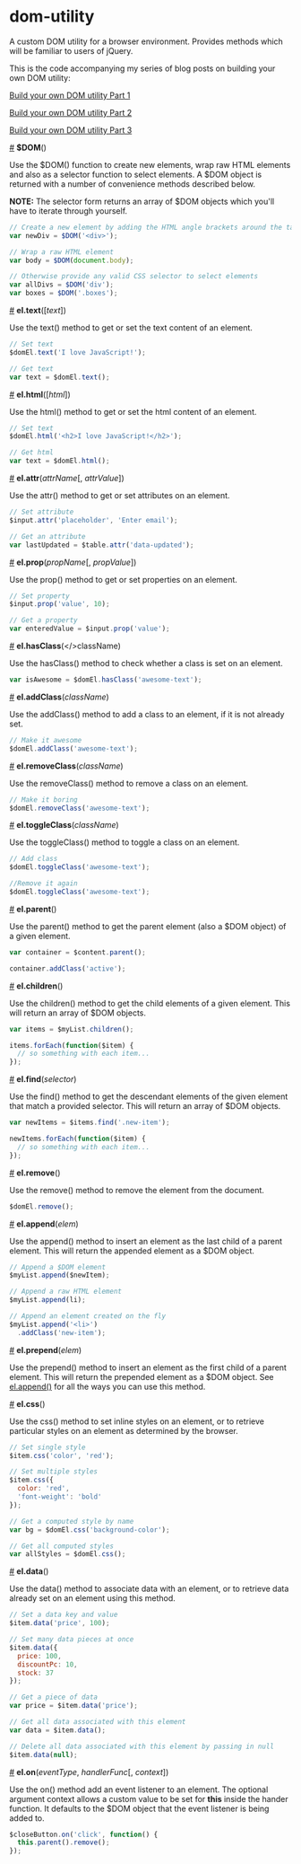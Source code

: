 # dom-utility
A custom DOM utility for a browser environment. Provides methods which will be familiar to users of jQuery.

This is the code accompanying my series of blog posts on building your own DOM utility:

[Build your own DOM utility Part 1](http://davidbanks.co.nz/post/build-your-own-dom-utility-part-1)

[Build your own DOM utility Part 2](http://davidbanks.co.nz/post/build-your-own-dom-utility-part-2)

[Build your own DOM utility Part 3](http://davidbanks.co.nz/post/build-your-own-dom-utility-part-3)



<a name="DOM" href="#DOM">#</a> <b>$DOM</b>()

Use the $DOM() function to create new elements, wrap raw HTML elements and also as a selector function to select elements. A $DOM object is returned with a number of convenience methods described below.

<b>NOTE:</b> The selector form returns an array of $DOM objects which you'll have to iterate through yourself.

```js
// Create a new element by adding the HTML angle brackets around the tag name
var newDiv = $DOM('<div>');

// Wrap a raw HTML element
var body = $DOM(document.body);

// Otherwise provide any valid CSS selector to select elements
var allDivs = $DOM('div');
var boxes = $DOM('.boxes');
```



<a name="text" href="#text">#</a> <b>el.text</b>([<i>text</i>])

Use the text() method to get or set the text content of an element. 

```js
// Set text
$domEl.text('I love JavaScript!');

// Get text
var text = $domEl.text();
```



<a name="html" href="#html">#</a> <b>el.html</b>([<i>html</i>])

Use the html() method to get or set the html content of an element. 

```js
// Set text
$domEl.html('<h2>I love JavaScript!</h2>');

// Get html
var text = $domEl.html();
```



<a name="attr" href="#attr">#</a> <b>el.attr</b>(<i>attrName</i>[, <i>attrValue</i>])

Use the attr() method to get or set attributes on an element. 

```js
// Set attribute
$input.attr('placeholder', 'Enter email');

// Get an attribute
var lastUpdated = $table.attr('data-updated');
```



<a name="prop" href="#prop">#</a> <b>el.prop</b>(<i>propName</i>[, <i>propValue</i>])

Use the prop() method to get or set properties on an element. 

```js
// Set property
$input.prop('value', 10);

// Get a property
var enteredValue = $input.prop('value');
```



<a name="has-class" href="#has-class">#</a> <b>el.hasClass</b>(</>className</i>)

Use the hasClass() method to check whether a class is set on an element. 

```js
var isAwesome = $domEl.hasClass('awesome-text');
```



<a name="add-class" href="#add-class">#</a> <b>el.addClass</b>(<i>className</i>)

Use the addClass() method to add a class to an element, if it is not already set.

```js
// Make it awesome
$domEl.addClass('awesome-text');
```



<a name="remove-class" href="#remove-class">#</a> <b>el.removeClass</b>(<i>className</i>)

Use the removeClass() method to remove a class on an element. 

```js
// Make it boring
$domEl.removeClass('awesome-text');
```



<a name="toggle-class" href="#toggle-class">#</a> <b>el.toggleClass</b>(<i>className</i>)

Use the toggleClass() method to toggle a class on an element. 

```js
// Add class
$domEl.toggleClass('awesome-text');

//Remove it again
$domEl.toggleClass('awesome-text');
```




<a name="parent" href="#parent">#</a> <b>el.parent</b>()

Use the parent() method to get the parent element (also a $DOM object) of a given element. 

```js
var container = $content.parent();

container.addClass('active');
```




<a name="children" href="#children">#</a> <b>el.children</b>()

Use the children() method to get the child elements of a given element. This will return an array of $DOM objects.

```js
var items = $myList.children();

items.forEach(function($item) {
  // so something with each item...
});
```




<a name="find" href="#find">#</a> <b>el.find</b>(<i>selector</i>)

Use the find() method to get the descendant elements of the given element that match a provided selector. This will return an array of $DOM objects.

```js
var newItems = $items.find('.new-item');

newItems.forEach(function($item) {
  // so something with each item...
});
```




<a name="remove" href="#remove">#</a> <b>el.remove</b>()

Use the remove() method to remove the element from the document.

```js
$domEl.remove();
```




<a name="append" href="#append">#</a> <b>el.append</b>(<i>elem</i>)

Use the append() method to insert an element as the last child of a parent element. This will return the appended element as a $DOM object.

```js
// Append a $DOM element
$myList.append($newItem);

// Append a raw HTML element
$myList.append(li);

// Append an element created on the fly
$myList.append('<li>')
  .addClass('new-item');
```




<a name="prepend" href="#prepend">#</a> <b>el.prepend</b>(<i>elem</i>)

Use the prepend() method to insert an element as the first child of a parent element. This will return the prepended element as a $DOM object. See <a name="append" href="#append">el.append()</a> for all the ways you can use this method.




<a name="css" href="#css">#</a> <b>el.css</b>()

Use the css() method to set inline styles on an element, or to retrieve particular styles on an element as determined by the browser.

```js
// Set single style
$item.css('color', 'red');

// Set multiple styles
$item.css({
  color: 'red',
  'font-weight': 'bold'
});

// Get a computed style by name
var bg = $domEl.css('background-color');

// Get all computed styles
var allStyles = $domEl.css();
```



<a name="data" href="#data">#</a> <b>el.data</b>()

Use the data() method to associate data with an element, or to retrieve data already set on an element using this method.

```js
// Set a data key and value
$item.data('price', 100);

// Set many data pieces at once
$item.data({
  price: 100,
  discountPc: 10,
  stock: 37
});

// Get a piece of data
var price = $item.data('price');

// Get all data associated with this element
var data = $item.data();

// Delete all data associated with this element by passing in null
$item.data(null);
```




<a name="on" href="#on">#</a> <b>el.on</b>(<i>eventType</i>, <i>handlerFunc</i>[, <i>context</i>])

Use the on() method add an event listener to an element. The optional argument context allows a custom value to be set for <b>this</b> inside the hander function. It defaults to the $DOM object that the event listener is being added to.

```js
$closeButton.on('click', function() {
  this.parent().remove();
});
```
